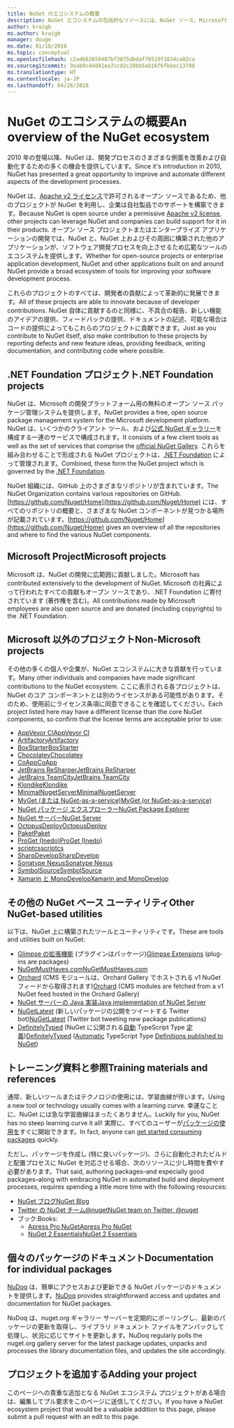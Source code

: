 ```yaml
---
title: NuGet のエコシステムの概要
description: NuGet エコシステムの包括的なリソースには、NuGet ソース、Microsoft 以外の NuGet プロジェクト、ユーティリティ、およびトレーニング資料が含まれます。
author: kraigb
ms.author: kraigb
manager: douge
ms.date: 01/18/2018
ms.topic: conceptual
ms.openlocfilehash: c2ad662659487bf3875dbdaf76529f1834ca82ca
ms.sourcegitcommit: 3eab9c4dd41ea7ccd2c28bb5ab16f6fbbec13708
ms.translationtype: HT
ms.contentlocale: ja-JP
ms.lasthandoff: 04/26/2018
---
```

# <a name="an-overview-of-the-nuget-ecosystem"></a><span data-ttu-id="4a9db-103">NuGet のエコシステムの概要</span><span class="sxs-lookup"><span data-stu-id="4a9db-103">An overview of the NuGet ecosystem</span></span>

<span data-ttu-id="4a9db-104">2010 年の登場以降、NuGet は、開発プロセスのさまざまな側面を改善および自動化するための多くの機会を提供しています。</span><span class="sxs-lookup"><span data-stu-id="4a9db-104">Since it's introduction in 2010, NuGet has presented a great opportunity to improve and automate different aspects of the development processes.</span></span>

<span data-ttu-id="4a9db-105">NuGet は、[Apache v2 ライセンス](http://choosealicense.com/licenses/apache/)で許可されるオープン ソースであるため、他のプロジェクトが NuGet を利用し、企業は自社製品でのサポートを構築できます。</span><span class="sxs-lookup"><span data-stu-id="4a9db-105">Because NuGet is open source under a permissive [Apache v2 license](http://choosealicense.com/licenses/apache/), other projects can leverage NuGet and companies can build support for it in their products.</span></span> <span data-ttu-id="4a9db-106">オープン ソース プロジェクトまたはエンタープライズ アプリケーションの開発では、NuGet と、NuGet 上およびその周囲に構築された他のアプリケーションが、ソフトウェア開発プロセスを向上させるため広範なツールのエコシステムを提供します。</span><span class="sxs-lookup"><span data-stu-id="4a9db-106">Whether for open-source projects or enterprise application development, NuGet and other applications built on and around NuGet provide a broad ecosystem of tools for improving your software development process.</span></span>

<span data-ttu-id="4a9db-107">これらのプロジェクトのすべては、開発者の貢献によって革新的に発展できます。</span><span class="sxs-lookup"><span data-stu-id="4a9db-107">All of these projects are able to innovate because of developer contributions.</span></span> <span data-ttu-id="4a9db-108">NuGet 自体に貢献するのと同様に、不具合の報告、新しい機能のアイデアの提供、フィードバックの提供、ドキュメントの記述、可能な場合はコードの提供によってもこれらのプロジェクトに貢献できます。</span><span class="sxs-lookup"><span data-stu-id="4a9db-108">Just as you contribute to NuGet itself, also make contribution to these projects by reporting defects and new feature ideas, providing feedback, writing documentation, and contributing code where possible.</span></span>

## <a name="net-foundation-projects"></a><span data-ttu-id="4a9db-109">.NET Foundation プロジェクト</span><span class="sxs-lookup"><span data-stu-id="4a9db-109">.NET Foundation projects</span></span>

<span data-ttu-id="4a9db-110">NuGet は、Microsoft の開発プラットフォーム用の無料のオープン ソース パッケージ管理システムを提供します。</span><span class="sxs-lookup"><span data-stu-id="4a9db-110">NuGet provides a free, open source package management system for the Microsoft development platform.</span></span> <span data-ttu-id="4a9db-111">NuGet は、いくつかのクライアント ツール、および[公式 NuGet ギャラリー](http://www.nuget.org)を構成する一連のサービスで構成されます。</span><span class="sxs-lookup"><span data-stu-id="4a9db-111">It consists of a few client tools as well as the set of services that comprise the [official NuGet Gallery](http://www.nuget.org).</span></span> <span data-ttu-id="4a9db-112">これらを組み合わせることで形成される NuGet プロジェクトは、[.NET Foundation](http://www.dotnetfoundation.org/) によって管理されます。</span><span class="sxs-lookup"><span data-stu-id="4a9db-112">Combined, these form the NuGet project which is governed by the [.NET Foundation](http://www.dotnetfoundation.org/).</span></span>

<span data-ttu-id="4a9db-113">NuGet 組織には、GitHub 上のさまざまなリポジトリが含まれています。</span><span class="sxs-lookup"><span data-stu-id="4a9db-113">The NuGet Organization contains various repositories on GitHub.</span></span> <span data-ttu-id="4a9db-114">[https://github.com/Nuget/Home](https://github.com/Nuget/Home) には、すべてのリポジトリの概要と、さまざまな NuGet コンポーネントが見つかる場所が記載されています。</span><span class="sxs-lookup"><span data-stu-id="4a9db-114">[https://github.com/Nuget/Home](https://github.com/Nuget/Home) gives an overview of all the repositories and where to find the various NuGet components.</span></span>

## <a name="microsoft-projects"></a><span data-ttu-id="4a9db-115">Microsoft Project</span><span class="sxs-lookup"><span data-stu-id="4a9db-115">Microsoft projects</span></span>

<span data-ttu-id="4a9db-116">Microsoft は、NuGet の開発に広範囲に貢献しました。</span><span class="sxs-lookup"><span data-stu-id="4a9db-116">Microsoft has contributed extensively to the development of NuGet.</span></span> <span data-ttu-id="4a9db-117">Microsoft の社員によって行われたすべての貢献もオープン ソースであり、.NET Foundation に寄付されています (著作権を含む)。</span><span class="sxs-lookup"><span data-stu-id="4a9db-117">All contributions made by Microsoft employees are also open source and are donated (including copyrights) to the .NET Foundation.</span></span>

## <a name="non-microsoft-projects"></a><span data-ttu-id="4a9db-118">Microsoft 以外のプロジェクト</span><span class="sxs-lookup"><span data-stu-id="4a9db-118">Non-Microsoft projects</span></span>

<span data-ttu-id="4a9db-119">その他の多くの個人や企業が、NuGet エコシステムに大きな貢献を行っています。</span><span class="sxs-lookup"><span data-stu-id="4a9db-119">Many other individuals and companies have made significant contributions to the NuGet ecosystem.</span></span> <span data-ttu-id="4a9db-120">ここに表示される各プロジェクトは、NuGet のコア コンポーネントとは別のライセンスがある可能性があります。そのため、使用前にライセンス条項に同意できることを確認してください。</span><span class="sxs-lookup"><span data-stu-id="4a9db-120">Each project listed here may have a different license than the core NuGet components, so confirm that the license terms are acceptable prior to use:</span></span>

- [<span data-ttu-id="4a9db-121">AppVeyor CI</span><span class="sxs-lookup"><span data-stu-id="4a9db-121">AppVeyor CI</span></span>](https://www.appveyor.com/)
- [<span data-ttu-id="4a9db-122">Artifactory</span><span class="sxs-lookup"><span data-stu-id="4a9db-122">Artifactory</span></span>](https://www.jfrog.com/artifactory/)
- [<span data-ttu-id="4a9db-123">BoxStarter</span><span class="sxs-lookup"><span data-stu-id="4a9db-123">BoxStarter</span></span>](http://boxstarter.org/)
- [<span data-ttu-id="4a9db-124">Chocolatey</span><span class="sxs-lookup"><span data-stu-id="4a9db-124">Chocolatey</span></span>](https://chocolatey.org/)
- [<span data-ttu-id="4a9db-125">CoApp</span><span class="sxs-lookup"><span data-stu-id="4a9db-125">CoApp</span></span>](http://coapp.org/)
- [<span data-ttu-id="4a9db-126">JetBrains ReSharper</span><span class="sxs-lookup"><span data-stu-id="4a9db-126">JetBrains ReSharper</span></span>](https://resharper-plugins.jetbrains.com/)
- [<span data-ttu-id="4a9db-127">JetBrains TeamCity</span><span class="sxs-lookup"><span data-stu-id="4a9db-127">JetBrains TeamCity</span></span>](https://www.jetbrains.com/teamcity/)
- [<span data-ttu-id="4a9db-128">Klondike</span><span class="sxs-lookup"><span data-stu-id="4a9db-128">Klondike</span></span>](https://github.com/themotleyfool/Klondike)
- [<span data-ttu-id="4a9db-129">MinimalNugetServer</span><span class="sxs-lookup"><span data-stu-id="4a9db-129">MinimalNugetServer</span></span>](https://github.com/TanukiSharp/MinimalNugetServer)
- [<span data-ttu-id="4a9db-130">MyGet (または NuGet-as-a-service)</span><span class="sxs-lookup"><span data-stu-id="4a9db-130">MyGet (or NuGet-as-a-service)</span></span>](http://www.myget.org/)
- [<span data-ttu-id="4a9db-131">NuGet パッケージ エクスプローラー</span><span class="sxs-lookup"><span data-stu-id="4a9db-131">NuGet Package Explorer</span></span>](https://github.com/NuGetPackageExplorer/NuGetPackageExplorer)
- [<span data-ttu-id="4a9db-132">NuGet サーバー</span><span class="sxs-lookup"><span data-stu-id="4a9db-132">NuGet Server</span></span>](http://nugetserver.net/)
- [<span data-ttu-id="4a9db-133">OctopusDeploy</span><span class="sxs-lookup"><span data-stu-id="4a9db-133">OctopusDeploy</span></span>](https://octopus.com/)
- [<span data-ttu-id="4a9db-134">Paket</span><span class="sxs-lookup"><span data-stu-id="4a9db-134">Paket</span></span>](https://fsprojects.github.io/Paket/)
- [<span data-ttu-id="4a9db-135">ProGet (Inedo)</span><span class="sxs-lookup"><span data-stu-id="4a9db-135">ProGet (Inedo)</span></span>](http://inedo.com/proget)
- [<span data-ttu-id="4a9db-136">scriptcs</span><span class="sxs-lookup"><span data-stu-id="4a9db-136">scriptcs</span></span>](http://scriptcs.net/)
- [<span data-ttu-id="4a9db-137">SharpDevelop</span><span class="sxs-lookup"><span data-stu-id="4a9db-137">SharpDevelop</span></span>](http://community.sharpdevelop.net/blogs/mattward/archive/2011/01/23/NuGetSupportInSharpDevelop.aspx)
- [<span data-ttu-id="4a9db-138">Sonatype Nexus</span><span class="sxs-lookup"><span data-stu-id="4a9db-138">Sonatype Nexus</span></span>](http://www.sonatype.com/nexus-repository-sonatype)
- [<span data-ttu-id="4a9db-139">SymbolSource</span><span class="sxs-lookup"><span data-stu-id="4a9db-139">SymbolSource</span></span>](http://www.symbolsource.org/Public)
- [<span data-ttu-id="4a9db-140">Xamarin と MonoDevelop</span><span class="sxs-lookup"><span data-stu-id="4a9db-140">Xamarin and MonoDevelop</span></span>](https://github.com/mrward/monodevelop-nuget-addin)

## <a name="other-nuget-based-utilities"></a><span data-ttu-id="4a9db-141">その他の NuGet ベース ユーティリティ</span><span class="sxs-lookup"><span data-stu-id="4a9db-141">Other NuGet-based utilities</span></span>

<span data-ttu-id="4a9db-142">以下は、NuGet 上に構築されたツールとユーティリティです。</span><span class="sxs-lookup"><span data-stu-id="4a9db-142">These are tools and utilities built on NuGet:</span></span>

- <span data-ttu-id="4a9db-143">[Glimpse の拡張機能](http://getglimpse.com/Packages) (プラグインはパッケージ)</span><span class="sxs-lookup"><span data-stu-id="4a9db-143">[Glimpse Extensions](http://getglimpse.com/Packages) (plug-ins are packages)</span></span>
- [<span data-ttu-id="4a9db-144">NuGetMustHaves.com</span><span class="sxs-lookup"><span data-stu-id="4a9db-144">NuGetMustHaves.com</span></span>](http://nugetmusthaves.com/)
- <span data-ttu-id="4a9db-145">[Orchard](http://www.orchardproject.net/) (CMS モジュールは、Orchard Gallery でホストされる v1 NuGet フィードから取得されます)</span><span class="sxs-lookup"><span data-stu-id="4a9db-145">[Orchard](http://www.orchardproject.net/) (CMS modules are fetched from a v1 NuGet feed hosted in the Orchard Gallery)</span></span>
- [<span data-ttu-id="4a9db-146">NuGet サーバーの Java 実装</span><span class="sxs-lookup"><span data-stu-id="4a9db-146">Java implementation of NuGet Server</span></span>](http://jonnyzzz.com/blog/2012/03/07/nuget-server-in-pure-java/)
- <span data-ttu-id="4a9db-147">[NuGetLatest](https://twitter.com/NuGetLatest) (新しいパッケージの公開をツイートする Twitter bot)</span><span class="sxs-lookup"><span data-stu-id="4a9db-147">[NuGetLatest](https://twitter.com/NuGetLatest) (Twitter bot tweeting new package publications)</span></span>
- <span data-ttu-id="4a9db-148">[DefinitelyTyped](http://definitelytyped.org/) (NuGet に公開される[自動](https://github.com/DefinitelyTyped/NugetAutomation/) TypeScript Type [定義](http://www.nuget.org/packages?q=DefinitelyTyped))</span><span class="sxs-lookup"><span data-stu-id="4a9db-148">[DefinitelyTyped](http://definitelytyped.org/) ([Automatic](https://github.com/DefinitelyTyped/NugetAutomation/) TypeScript Type [Definitions published to NuGet](http://www.nuget.org/packages?q=DefinitelyTyped))</span></span>

## <a name="training-materials-and-references"></a><span data-ttu-id="4a9db-149">トレーニング資料と参照</span><span class="sxs-lookup"><span data-stu-id="4a9db-149">Training materials and references</span></span>

<span data-ttu-id="4a9db-150">通常、新しいツールまたはテクノロジの使用には、学習曲線が伴います。</span><span class="sxs-lookup"><span data-stu-id="4a9db-150">Using a new tool or technology usually comes with a learning curve.</span></span> <span data-ttu-id="4a9db-151">幸運なことに、NuGet には急な学習曲線はまったくありません。</span><span class="sxs-lookup"><span data-stu-id="4a9db-151">Luckily for you, NuGet has no steep learning curve it all!</span></span> <span data-ttu-id="4a9db-152">実際に、すべてのユーザーが[パッケージの使用を](../quickstart/use-a-package.md)すぐに開始できます。</span><span class="sxs-lookup"><span data-stu-id="4a9db-152">In fact, anyone can [get started consuming packages](../quickstart/use-a-package.md) quickly.</span></span>

<span data-ttu-id="4a9db-153">ただし、パッケージを作成し (特に良いパッケージ)、さらに自動化されたビルドと配置プロセスに NuGet を対応させる場合、次のリソースに少し時間を費やす必要があります。</span><span class="sxs-lookup"><span data-stu-id="4a9db-153">That said, authoring packages–and especially good packages–along with  embracing NuGet in automated build and deployment processes, requires spending a little more time with the following resources:</span></span>

- [<span data-ttu-id="4a9db-154">NuGet ブログ</span><span class="sxs-lookup"><span data-stu-id="4a9db-154">NuGet Blog</span></span>](http://blog.nuget.org/)
- [<span data-ttu-id="4a9db-155">Twitter の NuGet チーム@nuget</span><span class="sxs-lookup"><span data-stu-id="4a9db-155">NuGet team on Twitter, @nuget</span></span>](http://twitter.com/nuget)
- <span data-ttu-id="4a9db-156">ブック:</span><span class="sxs-lookup"><span data-stu-id="4a9db-156">Books:</span></span>
  - [<span data-ttu-id="4a9db-157">Apress Pro NuGet</span><span class="sxs-lookup"><span data-stu-id="4a9db-157">Apress Pro NuGet</span></span>](http://bit.ly/ProNuGet)
  - [<span data-ttu-id="4a9db-158">NuGet 2 Essentials</span><span class="sxs-lookup"><span data-stu-id="4a9db-158">NuGet 2 Essentials</span></span>](http://www.amazon.com/NuGet-2-Essentials-Damir-Arh-ebook/dp/B00GTQD5M4)

## <a name="documentation-for-individual-packages"></a><span data-ttu-id="4a9db-159">個々のパッケージのドキュメント</span><span class="sxs-lookup"><span data-stu-id="4a9db-159">Documentation for individual packages</span></span>

<span data-ttu-id="4a9db-160">[NuDoq](http://nudoq.org) は、簡単にアクセスおよび更新できる NuGet パッケージのドキュメントを提供します。</span><span class="sxs-lookup"><span data-stu-id="4a9db-160">[NuDoq](http://nudoq.org) provides straightforward access and updates and documentation for NuGet packages.</span></span>

<span data-ttu-id="4a9db-161">NuDoq は、nuget.org ギャラリー サーバーを定期的にポーリングし、最新のパッケージの更新を取得し、ライブラリ ドキュメント ファイルをアンパックして処理し、状況に応じてサイトを更新します。</span><span class="sxs-lookup"><span data-stu-id="4a9db-161">NuDoq regularly polls the nuget.org gallery server for the latest package updates, unpacks and processes the library documentation files, and updates the site accordingly.</span></span>

## <a name="adding-your-project"></a><span data-ttu-id="4a9db-162">プロジェクトを追加する</span><span class="sxs-lookup"><span data-stu-id="4a9db-162">Adding your project</span></span>

<span data-ttu-id="4a9db-163">このページへの貴重な追加となる NuGet エコシステム プロジェクトがある場合は、編集してプル要求をこのページに送信してください。</span><span class="sxs-lookup"><span data-stu-id="4a9db-163">If you have a NuGet ecosystem project that would be a valuable addition to this page, please  submit a pull request with an edit to this page.</span></span>
